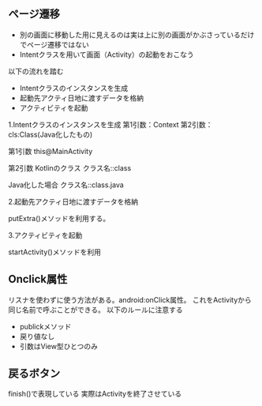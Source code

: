## ページ遷移

- 別の画面に移動した用に見えるのは実は上に別の画面がかぶさっているだけでページ遷移ではない
- Intentクラスを用いて画面（Activity）の起動をおこなう

以下の流れを踏む

- Intentクラスのインスタンスを生成
- 起動先アクティ日地に渡すデータを格納
- アクティビティを起動

1.Intentクラスのインスタンスを生成
第1引数：Context
第2引数：cls:Class(Java化したもの)

第1引数
this@MainActivity

第2引数
Kotlinのクラス 
クラス名::class

Java化した場合
クラス名::class.java

2.起動先アクティ日地に渡すデータを格納

putExtra()メソッドを利用する。

3.アクティビティを起動

startActivity()メソッドを利用


## Onclick属性

リスナを使わずに使う方法がある。android:onClick属性。
これをActivityから同じ名前で呼ぶことができる。
以下のルールに注意する

- publickメソッド
- 戻り値なし
- 引数はView型ひとつのみ

## 戻るボタン

finish()で表現している
実際はActivityを終了させている

